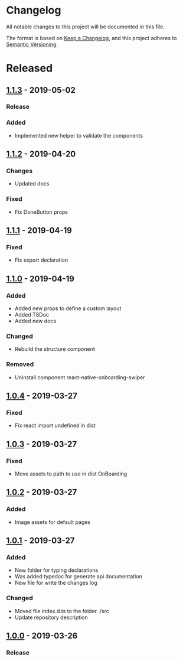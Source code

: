 # Changelog

All notable changes to this project will be documented in this file.

The format is based on [Keep a Changelog](https://keepachangelog.com/en/1.0.0/),
and this project adheres to [Semantic Versioning](https://semver.org/spec/v2.0.0.html).

# Released

## [1.1.3] - 2019-05-02

### Release

### Added

- Implemented new helper to validate the components

## [1.1.2] - 2019-04-20

### Changes

- Updated docs

### Fixed

- Fix DoneButton props

## [1.1.1] - 2019-04-19

### Fixed

- Fix export declaration

## [1.1.0] - 2019-04-19

### Added

- Added new props to define a custom layout
- Added TSDoc
- Added new docs

### Changed

- Rebuild the structure component

### Removed

- Uninstall component react-native-onboarding-swiper

## [1.0.4] - 2019-03-27

### Fixed

- Fix react import undefined in dist

## [1.0.3] - 2019-03-27

### Fixed

- Move assets to path to use in dist OnBoarding

## [1.0.2] - 2019-03-27

### Added

- Image assets for default pages

## [1.0.1] - 2019-03-27

### Added

- New folder for typing declarations
- Was added typedoc for generate api documentation
- New file for write the changes log

### Changed

- Moved file index.d.ts to the folder ./src
- Update repository description

## [1.0.0] - 2019-03-26

### Release


[1.1.3]: https://bitbucket.org/ticmakers/rn-onboarding/src/v1.1.3/
[1.1.2]: https://bitbucket.org/ticmakers/rn-onboarding/src/v1.1.2/
[1.1.1]: https://bitbucket.org/ticmakers/rn-onboarding/src/v1.1.1/
[1.1.0]: https://bitbucket.org/ticmakers/rn-onboarding/src/v1.1.0/
[1.0.4]: https://bitbucket.org/ticmakers/rn-onboarding/src/v1.0.4/
[1.0.3]: https://bitbucket.org/ticmakers/rn-onboarding/src/v1.0.3/
[1.0.2]: https://bitbucket.org/ticmakers/rn-onboarding/src/v1.0.2/
[1.0.1]: https://bitbucket.org/ticmakers/rn-onboarding/src/v1.0.1/
[1.0.0]: #
